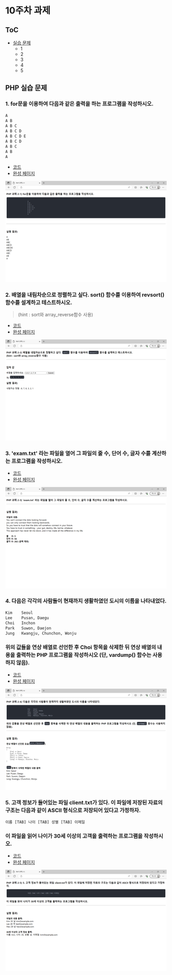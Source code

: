 # 10주차 과제
## ToC
* [실습 문제](#php-실습-문제)
    * 1
    * 2
    * 3
    * 4
    * 5


## PHP 실습 문제
### 1. for문을 이용하여 다음과 같은 출력을 하는 프로그램을 작성하시오.  
```
A  
A B  
A B C  
A B C D  
A B C D E   
A B C D  
A B C  
A B  
A 
``` 
* [코드](./hw2-1/hw2-1.php)
* [완성 페이지](https://web23php.seoftbh.repl.co/hw2/hw2-1/hw2-1.php)

![1번 Screenshot](./md/2-1.png)


### 2. 배열을 내림차순으로 정렬하고 싶다. sort() 함수를 이용하여 revsort() 함수를 설계하고 테스트하시오.  
> (hint : sort와 array_reverse함수 사용)  
* [코드](./hw2-2/hw2-2.php)
* [완성 페이지](https://web23php.seoftbh.repl.co/hw2/hw2-2/hw2-2.php)

![2번 Screenshot](./md/2-2.png)


### 3. 'exam.txt' 라는 파일을 열어 그 파일의 줄 수, 단어 수, 글자 수를 계산하는 프로그램을 작성하시오.  
* [코드](./hw2-3/hw2-3.php)
* [완성 페이지](https://web23php.seoftbh.repl.co/hw2/hw2-3/hw2-3.php)

![3번 Screenshot](./md/2-3.png)


### 4. 다음은 각각의 사람들이 현재까지 생활하였던 도시의 이름을 나타내었다.  
```
Kim    Seoul  
Lee    Pusan, Daegu  
Choi   Inchon  
Park   Suwon, Daejon  
Jung   Kwangju, Chunchon, Wonju  
```
### 위의 값들을 연상 배열로 선언한 후 Choi 항목을 삭제한 뒤 연상 배열의 내용을 출력하는 PHP 프로그램을 작성하시오 (단, vardump() 함수는 사용하지 않음).  
* [코드](./hw2-4/hw2-4.php)
* [완성 페이지](https://web23php.seoftbh.repl.co/hw2/hw2-4/hw2-4.php)

![4번 Screenshot](./md/2-4.png)


### 5. 고객 정보가 들어있는 파일 client.txt가 있다. 이 파일에 저장된 자료의 구조는 다음과 같이 ASCII 형식으로 저장되어 있다고 가정하자.  
```
이름 [TAB] 나이 [TAB] 성별 [TAB] 이메일
```
### 이 파일을 읽어 나이가 30세 이상의 고객을 출력하는 프로그램을 작성하시오.
* [코드](./hw2-5/hw2-5.php)
* [완성 페이지](https://web23php.seoftbh.repl.co/hw2/hw2-5/hw2-5.php)

![5번 Screenshot](./md/2-5.png)
